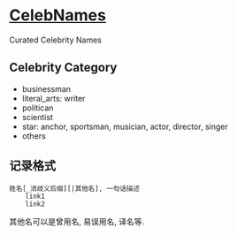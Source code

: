 # [CelebNames](https://github.com/quarrying/CelebNames)
Curated Celebrity Names

## Celebrity Category
- businessman
- literal_arts: writer
- politican
- scientist
- star: anchor, sportsman, musician, actor, director, singer
- others

## 记录格式
```
姓名[_消歧义后缀][|其他名], 一句话描述
    link1
    link2
```
其他名可以是曾用名, 易误用名, 译名等.